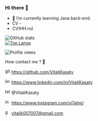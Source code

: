 ### Hi there 👋
- 🌱 I’m currently learning Java back-end.
- CV - 
- CV(HH.ru) 

![GitHub stats](https://github-readme-stats.vercel.app/api?username=VitaliKasaty&show_icons=true)  
[![Top Langs](https://github-readme-stats.vercel.app/api/top-langs/?username=VitaliKasaty)](https://github.com/anuraghazra/github-readme-stats)


![Profile views](https://gpvc.arturio.dev/VitaliKasaty)  


How contact me ? 🤔

<img src='https://cdn.jsdelivr.net/npm/simple-icons@3.0.1/icons/github.svg' alt='github' height='17'> https://github.com/VitaliKasaty

<img src='https://cdn.jsdelivr.net/npm/simple-icons@3.0.1/icons/linkedin.svg' alt='linkedin' height='17'> https://www.linkedin.com/in/VitaliKasaty  

<img src='https://cdn.jsdelivr.net/npm/simple-icons@3.0.1/icons/telegram.svg' alt='telegram' height='17'> @VitaliKasaty

<img src='https://cdn.jsdelivr.net/npm/simple-icons@3.0.1/icons/instagram.svg' alt='instagram' height='17'> https://www.instagram.com/vi7alini/

<img src='https://cdn.jsdelivr.net/npm/simple-icons@3.0.1/icons/gmail.svg' alt='gmail' height='17'> vitalik007007@gmail.com  
<!--

Here are some ideas to get you started:

- 🔭 I’m currently working on ...

- 👯 I’m looking to collaborate on ...
- 🤔 I’m looking for help with ...
- 💬 Ask me about ...
- 📫 How to reach me: ...
- 😄 Pronouns: ...
- ⚡ Fun fact: ...
-->



